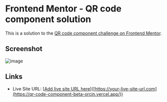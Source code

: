 # Frontend Mentor - QR code component solution

This is a solution to the [QR code component challenge on Frontend Mentor](https://www.frontendmentor.io/challenges/qr-code-component-iux_sIO_H).

## Screenshot

![image](https://github.com/user-attachments/assets/986320d4-4d3d-46f1-8112-dc2ba1e4a506)

## Links

- Live Site URL: [[Add live site URL here](https://qr-code-component-beta-orcin.vercel.app/)]([https://your-live-site-url.com](https://qr-code-component-beta-orcin.vercel.app/))
